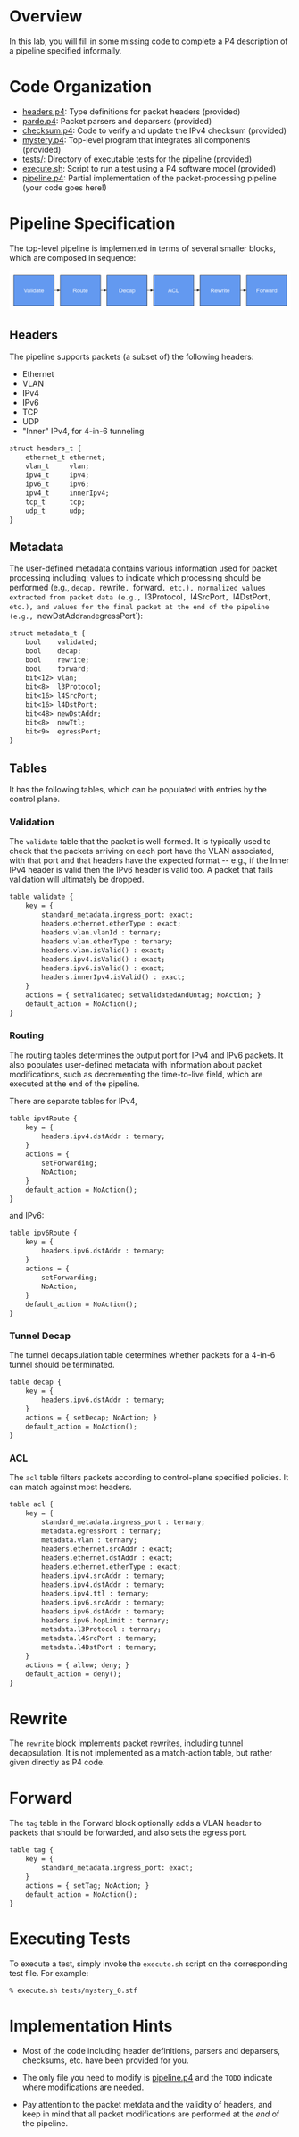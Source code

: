 # Overview

In this lab, you will fill in some missing code to complete a P4
description of a pipeline specified informally.

# Code Organization

* [headers.p4](headers.p4): Type definitions for packet headers (provided)
* [parde.p4](parde.p4): Packet parsers and deparsers (provided)
* [checksum.p4](checksum.p4): Code to verify and update the IPv4 checksum (provided)
* [mystery.p4](mystery.p4): Top-level program that integrates all components (provided)
* [tests/](tests/): Directory of executable tests for the pipeline (provided)
* [execute.sh](execute.sh): Script to run a test using a P4 software model (provided)
* [pipeline.p4](pipeline.p4): Partial implementation of the packet-processing pipeline (your code goes here!)

# Pipeline Specification

The top-level pipeline is implemented in terms of several smaller
blocks, which are composed in sequence:

![pipeline](../images/pipeline.png)

## Headers

The pipeline supports packets (a subset of) the following headers:

* Ethernet
* VLAN
* IPv4
* IPv6
* TCP
* UDP
* "Inner" IPv4, for 4-in-6 tunneling

```p4
struct headers_t {
    ethernet_t ethernet;
    vlan_t     vlan;
    ipv4_t     ipv4;
    ipv6_t     ipv6;
    ipv4_t     innerIpv4;
    tcp_t      tcp;
    udp_t      udp;
}
```

## Metadata

The user-defined metadata contains various information used for packet
processing including: values to indicate which processing should be
performed (e.g., `decap, `rewrite`, `forward`, etc.), normalized
values extracted from packet data (e.g., `l3Protocol`, `l4SrcPort`,
`l4DstPort`, etc.), and values for the final packet at the end of the
pipeline (e.g., `newDstAddr` and `egressPort`):

```p4
struct metadata_t {
    bool    validated;
    bool    decap;
    bool    rewrite;
    bool    forward;
    bit<12> vlan;
    bit<8>  l3Protocol;
    bit<16> l4SrcPort;
    bit<16> l4DstPort;
    bit<48> newDstAddr;
    bit<8>  newTtl;
    bit<9>  egressPort;
}
```

## Tables

It has the following tables, which can be populated with entries by
the control plane.

### Validation

The `validate` table that the packet is well-formed. It is typically
used to check that the packets arriving on each port have the VLAN
associated, with that port and that headers have the expected format
-- e.g., if the Inner IPv4 header is valid then the IPv6 header is
valid too. A packet that fails validation will ultimately be dropped.

```p4
table validate {
    key = {
        standard_metadata.ingress_port: exact;
        headers.ethernet.etherType : exact;
        headers.vlan.vlanId : ternary;
        headers.vlan.etherType : ternary;
        headers.vlan.isValid() : exact;
        headers.ipv4.isValid() : exact;
        headers.ipv6.isValid() : exact;
        headers.innerIpv4.isValid() : exact;
    }
    actions = { setValidated; setValidatedAndUntag; NoAction; }
    default_action = NoAction();
}
```

### Routing

The routing tables determines the output port for IPv4 and IPv6
packets. It also populates user-defined metadata with information
about packet modifications, such as decrementing the time-to-live
field, which are executed at the end of the pipeline.

There are separate tables for IPv4,
```p4
table ipv4Route {
    key = {
        headers.ipv4.dstAddr : ternary;
    }
    actions = {
        setForwarding;
        NoAction;
    }
    default_action = NoAction();
}
```
and IPv6:
```p4
table ipv6Route {
    key = {
        headers.ipv6.dstAddr : ternary;
    }
    actions = {
        setForwarding;
        NoAction;
    }
    default_action = NoAction();
}
```

### Tunnel Decap

The tunnel decapsulation table determines whether packets for a 4-in-6
tunnel should be terminated.

```p4
table decap {
    key = {
        headers.ipv6.dstAddr : ternary;           
    }
    actions = { setDecap; NoAction; }
    default_action = NoAction();
}
```

### ACL

The `acl` table filters packets according to control-plane specified
policies. It can match against most headers.

```p4
table acl {
    key = {
        standard_metadata.ingress_port : ternary;
        metadata.egressPort : ternary;
        metadata.vlan : ternary;
        headers.ethernet.srcAddr : exact;
        headers.ethernet.dstAddr : exact;
        headers.ethernet.etherType : exact;
        headers.ipv4.srcAddr : ternary;
        headers.ipv4.dstAddr : ternary;
        headers.ipv4.ttl : ternary;
        headers.ipv6.srcAddr : ternary;
        headers.ipv6.dstAddr : ternary;
        headers.ipv6.hopLimit : ternary;
        metadata.l3Protocol : ternary;
        metadata.l4SrcPort : ternary;
        metadata.l4DstPort : ternary;
    }
    actions = { allow; deny; }
    default_action = deny();
}

```

# Rewrite

The `rewrite` block implements packet rewrites, including tunnel
decapsulation. It is not implemented as a match-action table, but
rather given directly as P4 code.

# Forward

The `tag` table in the Forward block optionally adds a VLAN header to
packets that should be forwarded, and also sets the egress port.

```p4
table tag {
    key = {
        standard_metadata.ingress_port: exact;
    }
    actions = { setTag; NoAction; }
    default_action = NoAction();
}
```

# Executing Tests

To execute a test, simply invoke the `execute.sh` script on the
corresponding test file. For example:

```
% execute.sh tests/mystery_0.stf
```

# Implementation Hints

* Most of the code including header definitions, parsers and
  deparsers, checksums, etc. have been provided for you.

* The only file you need to modify is [pipeline.p4](pipeline.p4) and
  the `TODO` indicate where modifications are needed.

* Pay attention to the packet metdata and the validity of headers, and
  keep in mind that all packet modifications are performed at the
  _end_ of the pipeline. 
